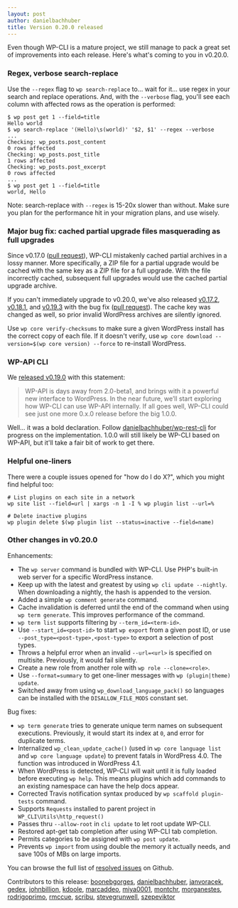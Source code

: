 ```yaml
---
layout: post
author: danielbachhuber
title: Version 0.20.0 released
---
```


Even though WP-CLI is a mature project, we still manage to pack a great set of improvements into each release. Here's what's coming to you in v0.20.0.

### Regex, verbose search-replace

Use the `--regex` flag to `wp search-replace` to... wait for it... use regex in your search and replace operations. And, with the `--verbose` flag, you'll see each column with affected rows as the operation is performed:

    $ wp post get 1 --field=title
    Hello world
    $ wp search-replace '(Hello)\s(world)' '$2, $1' --regex --verbose
    ...
    Checking: wp_posts.post_content
    0 rows affected
    Checking: wp_posts.post_title
    1 rows affected
    Checking: wp_posts.post_excerpt
    0 rows affected
    ...
    $ wp post get 1 --field=title
    world, Hello

Note: search-replace with `--regex` is 15-20x slower than without. Make sure you plan for the performance hit in your migration plans, and use wisely.

### Major bug fix: cached partial upgrade files masquerading as full upgrades

Since v0.17.0 ([pull request](https://github.com/wp-cli/wp-cli/pull/1320)), WP-CLI mistakenly cached partial archives in a lossy manner. More specifically, a ZIP file for a partial upgrade would be cached with the same key as a ZIP file for a full upgrade. With the file incorrectly cached, subsequent full upgrades would use the cached partial upgrade archive.

If you can't immediately upgrade to v0.20.0, we've also released [v0.17.2](https://github.com/wp-cli/wp-cli/releases/tag/v0.17.2), [v0.18.1](https://github.com/wp-cli/wp-cli/releases/tag/v0.18.1), and [v0.19.3](https://github.com/wp-cli/wp-cli/releases/tag/v0.19.3) with the bug fix ([pull request](https://github.com/wp-cli/wp-cli/pull/1901)). The cache key was changed as well, so prior invalid WordPress archives are silently ignored.

Use `wp core verify-checksums` to make sure a given WordPress install has the correct copy of each file. If it doesn't verify, use `wp core download --version=$(wp core version) --force` to re-install WordPress.

### WP-API CLI

We [released v0.19.0](http://wp-cli.org/blog/version-0.19.0.html) with this statement:

> WP-API is days away from 2.0-beta1, and brings with it a powerful new interface to WordPress. In the near future, we’ll start exploring how WP-CLI can use WP-API internally. If all goes well, WP-CLI could see just one more 0.x.0 release before the big 1.0.0.

Well... it was a bold declaration. Follow [danielbachhuber/wp-rest-cli](https://github.com/danielbachhuber/wp-rest-cli) for progress on the implementation. 1.0.0 will still likely be WP-CLI based on WP-API, but it'll take a fair bit of work to get there.

### Helpful one-liners

There were a couple issues opened for "how do I do X?", which you might find helpful too:

    # List plugins on each site in a network
    wp site list --field=url | xargs -n 1 -I % wp plugin list --url=%
    
    # Delete inactive plugins
    wp plugin delete $(wp plugin list --status=inactive --field=name)


### Other changes in v0.20.0

Enhancements:

* The `wp server` command is bundled with WP-CLI. Use PHP's built-in web server for a specific WordPress instance.
* Keep up with the latest and greatest by using `wp cli update --nightly`. When downloading a nightly, the hash is appended to the version.
* Added a simple `wp comment generate` command.
* Cache invalidation is deferred until the end of the command when using `wp term generate`. This improves performance of the command.
* `wp term list` supports filtering by `--term_id=<term-id>`.
* Use `--start_id=<post-id>` to start `wp export` from a given post ID, or use `--post_type=<post-type>,<post-type>` to export a selection of post types.
* Throws a helpful error when an invalid `--url=<url>` is specified on multisite. Previously, it would fail silently.
* Create a new role from another role with `wp role --clone=<role>`.
* Use `--format=summary` to get one-liner messages with `wp (plugin|theme) update`.
* Switched away from using `wp_download_language_pack()` so languages can be installed with the `DISALLOW_FILE_MODS` constant set.

Bug fixes:

* `wp term generate` tries to generate unique term names on subsequent executions. Previously, it would start its index at `0`, and error for duplicate terms.
* Internalized `wp_clean_update_cache()` (used in `wp core language list` and `wp core language update`) to prevent fatals in WordPress 4.0. The function was introduced in WordPress 4.1.
* When WordPress is detected, WP-CLI will wait until it is fully loaded before executing `wp help`. This means plugins which add commands to an existing namespace can have the help docs appear.
* Corrected Travis notification syntax produced by `wp scaffold plugin-tests` command.
* Supports `Requests` installed to parent project in `WP_CLI\Utils\http_request()`
* Passes thru `--allow-root` in `cli update` to let root update WP-CLI.
* Restored apt-get tab completion after using WP-CLI tab completion.
* Permits categories to be assigned with `wp post update`.
* Prevents `wp import` from using double the memory it actually needs, and save 100s of MBs on large imports.

You can browse the full list of [resolved issues](https://github.com/wp-cli/wp-cli/issues?q=milestone%3A0.20.0+is%3Aclosed) on Github.

Contributors to this release: [boonebgorges](https://github.com/boonebgorges), [danielbachhuber](https://github.com/danielbachhuber), [janvoracek](https://github.com/janvoracek), [gedex](https://github.com/gedex), [johnbillion](https://github.com/johnbillion), [kdoole](https://github.com/kdoole), [marcaddeo](https://github.com/marcaddeo), [miya0001](https://github.com/miya0001), [montchr](https://github.com/montchr), [morganestes](https://github.com/morganestes), [rodrigoprimo](https://github.com/rodrigoprimo), [rmccue](https://github.com/rmccue), [scribu](https://github.com/scribu), [stevegrunwell](https://github.com/stevegrunwell), [szepeviktor](https://github.com/szepeviktor)
